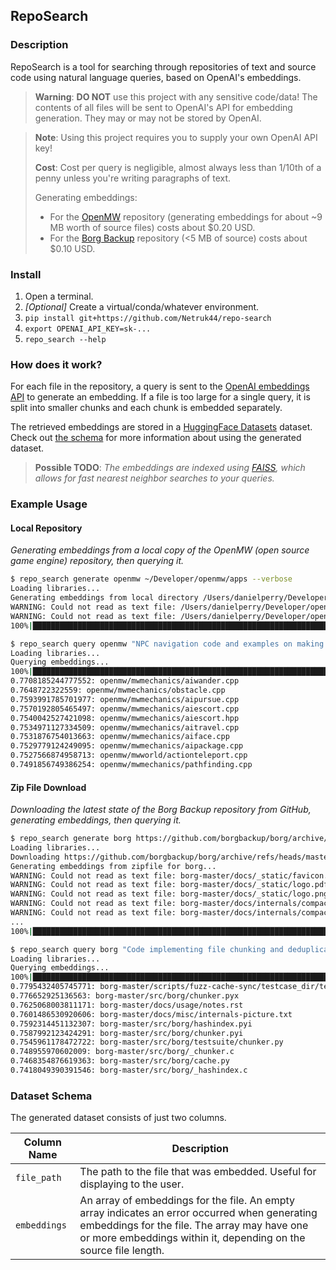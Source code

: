 ## RepoSearch
### Description

RepoSearch is a tool for searching through repositories of text and source code using natural language queries, based on OpenAI's embeddings.

> **Warning**: **DO NOT** use this project with any sensitive code/data! The contents of all files will be sent to OpenAI's API for embedding generation. They may or may not be stored by OpenAI.

> **Note**: Using this project requires you to supply your own OpenAI API key!
>
> **Cost**:
> Cost per query is negligible, almost always less than 1/10th of a penny unless you're writing paragraphs of text.
>
> Generating embeddings:
> * For the [OpenMW](https://www.gitlab.com) repository (generating embeddings for about ~9 MB worth of source files) costs about $0.20 USD.
> * For the [Borg Backup](https://github.com/borgbackup/borg) repository (<5 MB of source) costs about $0.10 USD.

### Install

1. Open a terminal.
2. *[Optional]* Create a virtual/conda/whatever environment.
3. `pip install git+https://github.com/Netruk44/repo-search`
4. `export OPENAI_API_KEY=sk-...`
5. `repo_search --help`

### How does it work?
For each file in the repository, a query is sent to the [OpenAI embeddings API](https://platform.openai.com/docs/api-reference/embeddings) to generate an embedding. If a file is too large for a single query, it is split into smaller chunks and each chunk is embedded separately.

The retrieved embeddings are stored in a [HuggingFace Datasets](https://huggingface.co/docs/datasets/index) dataset. Check out [the schema](#dataset-schema) for more information about using the generated dataset.

> **Possible TODO**: *The embeddings are indexed using [FAISS](https://faiss.ai/), which allows for fast nearest neighbor searches to your queries.*

### Example Usage

#### Local Repository
*Generating embeddings from a local copy of the OpenMW (open source game engine) repository, then querying it.*

```bash
$ repo_search generate openmw ~/Developer/openmw/apps --verbose
Loading libraries...
Generating embeddings from local directory /Users/danielperry/Developer/openmw/apps for openmw...
WARNING: Could not read as text file: /Users/danielperry/Developer/openmw/apps/openmw_test_suite/toutf8/data/french-win1252.txt
WARNING: Could not read as text file: /Users/danielperry/Developer/openmw/apps/openmw_test_suite/toutf8/data/russian-win1251.txt
100%|█████████████████████████████████████████████████████████████████████████████████████████████████████████████████████████████████████████████████████| 1386/1386 [05:53<00:00,  3.92it/s]

$ repo_search query openmw "NPC navigation code and examples on making an NPC navigate towards a specific destination."
Loading libraries...
Querying embeddings...
100%|███████████████████████████████████████████████████████████████████████████████████████████████████████████████████████████████████████████████████| 1386/1386 [00:00<00:00, 3375.94it/s]
0.7708185244777552: openmw/mwmechanics/aiwander.cpp
0.7648722322559: openmw/mwmechanics/obstacle.cpp
0.7593991785701977: openmw/mwmechanics/aipursue.cpp
0.7570192805465497: openmw/mwmechanics/aiescort.cpp
0.7540042527421098: openmw/mwmechanics/aiescort.hpp
0.7534971127334509: openmw/mwmechanics/aitravel.cpp
0.7531876754013663: openmw/mwmechanics/aiface.cpp
0.7529779124249095: openmw/mwmechanics/aipackage.cpp
0.7527566874958713: openmw/mwworld/actionteleport.cpp
0.7491856749386254: openmw/mwmechanics/pathfinding.cpp
```

#### Zip File Download

*Downloading the latest state of the Borg Backup repository from GitHub, generating embeddings, then querying it.*

```bash
$ repo_search generate borg https://github.com/borgbackup/borg/archive/refs/heads/master.zip --verbose
Loading libraries...
Downloading https://github.com/borgbackup/borg/archive/refs/heads/master.zip...
Generating embeddings from zipfile for borg...
WARNING: Could not read as text file: borg-master/docs/_static/favicon.ico
WARNING: Could not read as text file: borg-master/docs/_static/logo.pdf
WARNING: Could not read as text file: borg-master/docs/_static/logo.png
WARNING: Could not read as text file: borg-master/docs/internals/compaction.odg
WARNING: Could not read as text file: borg-master/docs/internals/compaction.png
...
100%|██████████████████████████████████████████████████████████████████████████████████████████████████████████████████████████████████████| 425/425 [02:17<00:00,  3.09it/s]

$ repo_search query borg "Code implementing file chunking and deduplication."
Loading libraries...
Querying embeddings...
100%|████████████████████████████████████████████████████████████████████████████████████████████████████████████████████████████████████| 425/425 [00:00<00:00, 3524.80it/s]
0.7795432405745771: borg-master/scripts/fuzz-cache-sync/testcase_dir/test_simple
0.776652925136563: borg-master/src/borg/chunker.pyx
0.7625068003811171: borg-master/docs/usage/notes.rst
0.7601486530920606: borg-master/docs/misc/internals-picture.txt
0.7592314451132307: borg-master/src/borg/hashindex.pyi
0.7587992123424291: borg-master/src/borg/chunker.pyi
0.7545961178472722: borg-master/src/borg/testsuite/chunker.py
0.748955970602009: borg-master/src/borg/_chunker.c
0.7468354876619363: borg-master/src/borg/cache.py
0.7418049390391546: borg-master/src/borg/_hashindex.c
```

### Dataset Schema
The generated dataset consists of just two columns.

| Column Name | Description |
| ----------- | ----------- |
| `file_path` | The path to the file that was embedded. Useful for displaying to the user. |
| `embeddings` | An array of embeddings for the file. An empty array indicates an error occurred when generating embeddings for the file. The array may have one or more embeddings within it, depending on the source file length. |